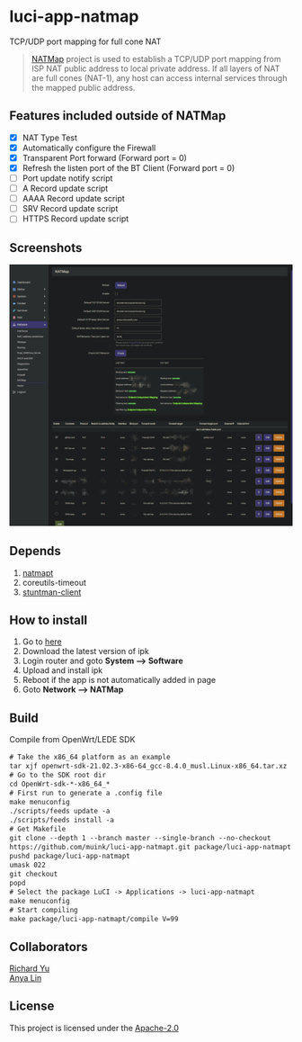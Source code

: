 # luci-app-natmap
TCP/UDP port mapping for full cone NAT

> [NATMap][] project is used to establish a TCP/UDP port mapping from ISP NAT public address to local private address. If all layers of NAT are full cones (NAT-1), any host can access internal services through the mapped public address.

## Features included outside of NATMap
- [x] NAT Type Test
- [x] Automatically configure the Firewall
- [x] Transparent Port forward (Forward port = 0)
- [x] Refresh the listen port of the BT Client (Forward port = 0)
- [ ] Port update notify script
- [ ] A Record update script
- [ ] AAAA Record update script
- [ ] SRV Record update script
- [ ] HTTPS Record update script

## Screenshots

![0](.img/0.png "0")  

## Depends

1. [natmapt][]
2. coreutils-timeout
3. [stuntman-client][]

## How to install

1. Go to [here](https://fantastic-packages.github.io/packages/)
2. Download the latest version of ipk
3. Login router and goto **System --> Software**
4. Upload and install ipk
5. Reboot if the app is not automatically added in page
6. Goto **Network --> NATMap**

## Build

Compile from OpenWrt/LEDE SDK

```
# Take the x86_64 platform as an example
tar xjf openwrt-sdk-21.02.3-x86-64_gcc-8.4.0_musl.Linux-x86_64.tar.xz
# Go to the SDK root dir
cd OpenWrt-sdk-*-x86_64_*
# First run to generate a .config file
make menuconfig
./scripts/feeds update -a
./scripts/feeds install -a
# Get Makefile
git clone --depth 1 --branch master --single-branch --no-checkout https://github.com/muink/luci-app-natmapt.git package/luci-app-natmapt
pushd package/luci-app-natmapt
umask 022
git checkout
popd
# Select the package LuCI -> Applications -> luci-app-natmapt
make menuconfig
# Start compiling
make package/luci-app-natmapt/compile V=99
```

## Collaborators

[Richard Yu](https://github.com/ysc3839)  
[Anya Lin](https://github.com/muink)  

[NATMap]: https://github.com/heiher/natmap
[natmapt]: https://github.com/muink/openwrt-natmapt
[stuntman-client]: https://github.com/muink/openwrt-stuntman

## License

This project is licensed under the [Apache-2.0](https://www.apache.org/licenses/LICENSE-2.0)
